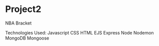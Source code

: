 # Project2
NBA Bracket

Technologies Used:
Javascript
CSS
HTML
EJS
Express
Node
Nodemon
MongoDB
Mongoose
